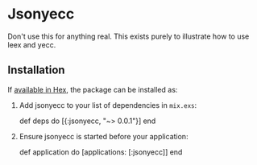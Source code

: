 # Jsonyecc

Don't use this for anything real.  This exists purely to illustrate how to use leex and yecc.

## Installation

If [available in Hex](https://hex.pm/docs/publish), the package can be installed as:

  1. Add jsonyecc to your list of dependencies in `mix.exs`:

        def deps do
          [{:jsonyecc, "~> 0.0.1"}]
        end

  2. Ensure jsonyecc is started before your application:

        def application do
          [applications: [:jsonyecc]]
        end

